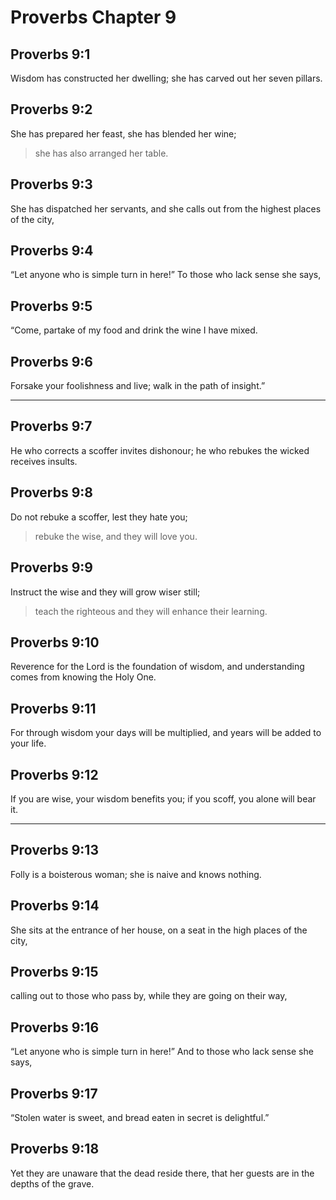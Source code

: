 # Proverbs Chapter 9

## Proverbs 9:1

Wisdom has constructed her dwelling; she has carved out her seven pillars.

## Proverbs 9:2

She has prepared her feast, she has blended her wine;

> she has also arranged her table.

## Proverbs 9:3

She has dispatched her servants, and she calls out from the highest places of the city,

## Proverbs 9:4

“Let anyone who is simple turn in here!” To those who lack sense she says,

## Proverbs 9:5

“Come, partake of my food and drink the wine I have mixed.

## Proverbs 9:6

Forsake your foolishness and live; walk in the path of insight.”

---

## Proverbs 9:7

He who corrects a scoffer invites dishonour; he who rebukes the wicked receives insults.

## Proverbs 9:8

Do not rebuke a scoffer, lest they hate you;

> rebuke the wise, and they will love you.

## Proverbs 9:9

Instruct the wise and they will grow wiser still;

> teach the righteous and they will enhance their learning.

## Proverbs 9:10

Reverence for the Lord is the foundation of wisdom, and understanding comes from knowing the Holy One.

## Proverbs 9:11

For through wisdom your days will be multiplied, and years will be added to your life.

## Proverbs 9:12

If you are wise, your wisdom benefits you; if you scoff, you alone will bear it.

---

## Proverbs 9:13

Folly is a boisterous woman; she is naive and knows nothing.

## Proverbs 9:14

She sits at the entrance of her house, on a seat in the high places of the city,

## Proverbs 9:15

calling out to those who pass by, while they are going on their way,

## Proverbs 9:16

“Let anyone who is simple turn in here!” And to those who lack sense she says,

## Proverbs 9:17

“Stolen water is sweet, and bread eaten in secret is delightful.”

## Proverbs 9:18

Yet they are unaware that the dead reside there, that her guests are in the depths of the grave.
